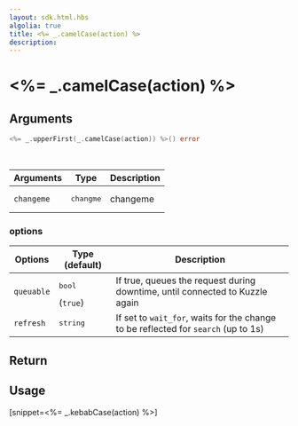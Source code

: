 ```yaml
---
layout: sdk.html.hbs
algolia: true
title: <%= _.camelCase(action) %>
description:
---
```


# <%= _.camelCase(action) %>

## Arguments

```go
<%= _.upperFirst(_.camelCase(action)) %>() error
```

<br/>

| Arguments    | Type    | Description |
|--------------|---------|-------------|
| ``changeme`` | <pre>changme</pre> | changeme    |

### options

| Options    | Type (default) | Description                       |
| ---------- | -------------- | --------------------------------- |
| `queuable` | <pre>bool</pre> (`true`) | If true, queues the request during downtime, until connected to Kuzzle again |
| `refresh` | <pre>string</pre> | If set to `wait_for`, waits for the change to be reflected for `search` (up to 1s) |

## Return

## Usage

[snippet=<%= _.kebabCase(action) %>]
